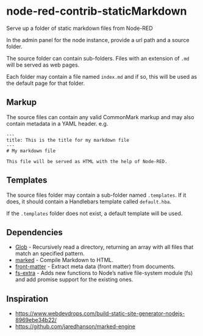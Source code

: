 # node-red-contrib-staticMarkdown
Serve up a folder of static markdown files from Node-RED

In the admin panel for the node instance, provide a url path and a source folder.

The source folder can contain sub-folders. Files with an extension of `.md` will be served as web pages.

Each folder may contain a file named `index.md` and if so, this will be used as the default page for that folder.

## Markup

The source files can contain any valid CommonMark markup and may also contain metadata in a YAML header. e.g.

```
---
title: This is the title for my markdown file
---
# My markdown file

This file will be served as HTML with the help of Node-RED.
```

## Templates

The source files folder may contain a sub-folder named `.templates`. If it does, it should contain a Handlebars template called `default.hba`.

If the `.templates` folder does not exist, a default template will be used.

## Dependencies

* [Glob](https://www.npmjs.com/package/glob) - Recursively read a directory, returning an array with all files that match an specified pattern.
* [marked](https://www.npmjs.com/package/marked) - Compile Markdown to HTML.
* [front-matter](https://www.npmjs.com/package/front-matter) - Extract meta data (front matter) from documents.
* [fs-extra](https://www.npmjs.com/package/fs-extra) - Adds new functions to Node’s native file-system module (fs) and add promise support for the existing ones.

## Inspiration

* https://www.webdevdrops.com/build-static-site-generator-nodejs-8969ebe34b22/
* https://github.com/jaredhanson/marked-engine
